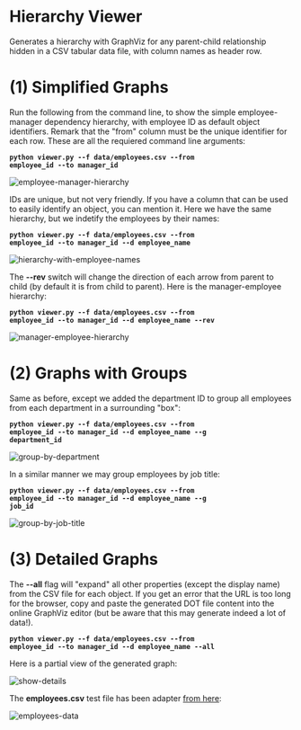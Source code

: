 Hierarchy Viewer
================

Generates a hierarchy with GraphViz for any parent-child relationship hidden in a CSV tabular data file, with column names as header row.

(1) Simplified Graphs
=====================

Run the following from the command line, to show the simple employee-manager dependency hierarchy, with employee ID as default object identifiers. Remark that the "from" column must be the unique identifier for each row. These are all the requiered command line arguments:

**<code>python viewer.py --f data/employees.csv --from employee_id --to manager_id</code>**

![employee-manager-hierarchy](images/employee-manager-hierarchy.png)

IDs are unique, but not very friendly. If you have a column that can be used to easily identify an object, you can mention it. Here we have the same hierarchy, but we indetify the employees by their names:

**<code>python viewer.py --f data/employees.csv --from employee_id --to manager_id --d employee_name</code>**

![hierarchy-with-employee-names](images/hierarchy-with-employee-names.png)

The **--rev** switch will change the direction of each arrow from parent to child (by default it is from child to parent). Here is the manager-employee hierarchy:

**<code>python viewer.py --f data/employees.csv --from employee_id --to manager_id --d employee_name --rev</code>**

![manager-employee-hierarchy](images/manager-employee-hierarchy.png)

(2) Graphs with Groups
======================

Same as before, except we added the department ID to group all employees from each department in a surrounding "box":

**<code>python viewer.py --f data/employees.csv --from employee_id --to manager_id --d employee_name --g department_id</code>**

![group-by-department](images/group-by-department.png)

In a similar manner we may group employees by job title:

**<code>python viewer.py --f data/employees.csv --from employee_id --to manager_id --d employee_name --g job_id</code>**

![group-by-job-title](images/group-by-job-title.png)

(3) Detailed Graphs
===================

The **--all** flag will "expand" all other properties (except the display name) from the CSV file for each object. If you get an error that the URL is too long for the browser, copy and paste the generated DOT file content into the online GraphViz editor (but be aware that this may generate indeed a lot of data!).

**<code>python viewer.py --f data/employees.csv --from employee_id --to manager_id --d employee_name --all</code>**

Here is a partial view of the generated graph:

![show-details](images/show-details.png)

The **employees.csv** test file has been adapter [from here](https://gist.github.com/kevin336/acbb2271e66c10a5b73aacf82ca82784):

![employees-data](images/employees-data.png)
